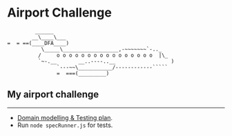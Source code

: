 Airport Challenge
=================

```
         ______
        __\____\___
=  = ==(____DFA____)
           \_____\__________________,-~~~~~~~`-.._
          /     o o o o o o o o o o o o o o o o  |\_
          `~-.__       __..----..__                  )
                `---~~\___________/------------`````
                =  ===(_________)

```

## My airport challenge
---------

* [Domain modelling & Testing plan](aiport-challenge-domain-models.md).
* Run `node specRunner.js` for tests.
